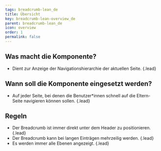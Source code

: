 ```yaml
---
tags: breadcrumb-lean_de
title: Übersicht
key: breadcrumb-lean-overview_de
parent: breadcrumb-lean_de
icon: overview
order: 1
permalink: false  
---
```


## Was macht die Komponente?
* Dient zur Anzeige der Navigationshierarchie der aktuellen Seite. {.lead}

## Wann soll die Komponente eingesetzt werden?
* Auf jeder Seite, bei denen die Benutzer*innen schnell auf die Eltern-Seite navigieren können sollen. {.lead}

## Regeln
* Der Breadcrumb ist immer direkt unter dem <sbb-link variant="inline" type="button" href="/{{page.lang}}/design-system/lean/components/header/">Header</sbb-link> zu positionieren. {.lead}
* Der Breadcrumb kann bei langen Einträgen mehrzeilig werden. {.lead}
* Es werden immer alle Ebenen angezeigt. {.lead}

